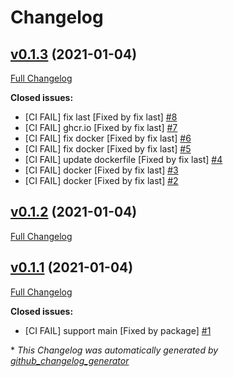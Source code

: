 # Changelog

## [v0.1.3](https://github.com/clszzyh/elixir_bot/tree/v0.1.3) (2021-01-04)

[Full Changelog](https://github.com/clszzyh/elixir_bot/compare/v0.1.2...v0.1.3)

**Closed issues:**

- \[CI FAIL\] fix last \[Fixed by fix last\] [\#8](https://github.com/clszzyh/elixir_bot/issues/8)
- \[CI FAIL\] ghcr.io \[Fixed by fix last\] [\#7](https://github.com/clszzyh/elixir_bot/issues/7)
- \[CI FAIL\] fix docker \[Fixed by fix last\] [\#6](https://github.com/clszzyh/elixir_bot/issues/6)
- \[CI FAIL\] fix docker \[Fixed by fix last\] [\#5](https://github.com/clszzyh/elixir_bot/issues/5)
- \[CI FAIL\] update dockerfile \[Fixed by fix last\] [\#4](https://github.com/clszzyh/elixir_bot/issues/4)
- \[CI FAIL\] docker \[Fixed by fix last\] [\#3](https://github.com/clszzyh/elixir_bot/issues/3)
- \[CI FAIL\] docker \[Fixed by fix last\] [\#2](https://github.com/clszzyh/elixir_bot/issues/2)

## [v0.1.2](https://github.com/clszzyh/elixir_bot/tree/v0.1.2) (2021-01-04)

[Full Changelog](https://github.com/clszzyh/elixir_bot/compare/v0.1.1...v0.1.2)

## [v0.1.1](https://github.com/clszzyh/elixir_bot/tree/v0.1.1) (2021-01-04)

[Full Changelog](https://github.com/clszzyh/elixir_bot/compare/a2b8f675b73a2d656e2f1858a2be7f95fc303d29...v0.1.1)

**Closed issues:**

- \[CI FAIL\] support main \[Fixed by package\] [\#1](https://github.com/clszzyh/elixir_bot/issues/1)



\* *This Changelog was automatically generated by [github_changelog_generator](https://github.com/github-changelog-generator/github-changelog-generator)*
